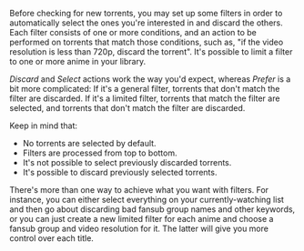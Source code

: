 Before checking for new torrents, you may set up some filters in order to automatically select the ones you're interested in and discard the others. Each filter consists of one or more conditions, and an action to be performed on torrents that match those conditions, such as, "if the video resolution is less than 720p, discard the torrent". It's possible to limit a filter to one or more anime in your library.

*Discard* and *Select* actions work the way you'd expect, whereas *Prefer* is a bit more complicated: If it's a general filter, torrents that don't match the filter are discarded. If it's a limited filter, torrents that match the filter are selected, and torrents that don't match the filter are discarded.

Keep in mind that:

- No torrents are selected by default.
- Filters are processed from top to bottom.
- It's not possible to select previously discarded torrents.
- It's possible to discard previously selected torrents.

There's more than one way to achieve what you want with filters. For instance, you can either select everything on your currently-watching list and then go about discarding bad fansub group names and other keywords, or you can just create a new limited filter for each anime and choose a fansub group and video resolution for it. The latter will give you more control over each title.
